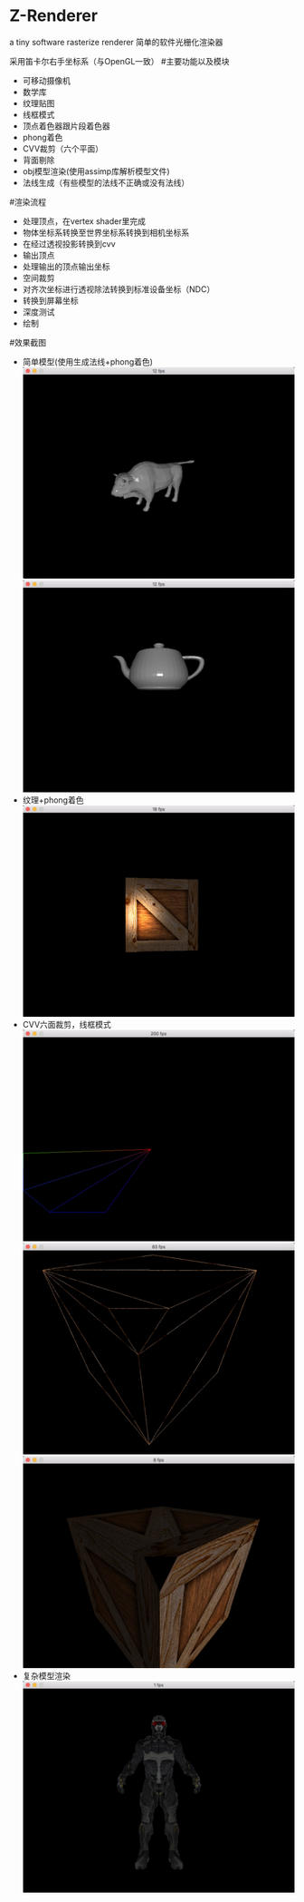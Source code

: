 # Z-Renderer
a tiny software rasterize renderer 
简单的软件光栅化渲染器

采用笛卡尔右手坐标系（与OpenGL一致）
#主要功能以及模块
* 可移动摄像机
* 数学库
* 纹理贴图
* 线框模式
* 顶点着色器跟片段着色器
* phong着色
* CVV裁剪（六个平面）
* 背面剔除
* obj模型渲染(使用assimp库解析模型文件)
* 法线生成（有些模型的法线不正确或没有法线）

#渲染流程
* 处理顶点，在vertex shader里完成
* 物体坐标系转换至世界坐标系转换到相机坐标系
* 在经过透视投影转换到cvv
* 输出顶点
* 处理输出的顶点输出坐标
* 空间裁剪
* 对齐次坐标进行透视除法转换到标准设备坐标（NDC）
* 转换到屏幕坐标
* 深度测试
* 绘制

#效果截图 
 * 简单模型(使用生成法线+phong着色)
   ![](https://github.com/FaithZL/Z-Renderer/blob/master/Z-Renderer/res/pic/cow.jpg)
   ![](https://github.com/FaithZL/Z-Renderer/blob/master/Z-Renderer/res/pic/teapot.jpg)
 * 纹理+phong着色
   ![](https://github.com/FaithZL/Z-Renderer/blob/master/Z-Renderer/res/pic/phong.jpg)
 * CVV六面裁剪，线框模式
    ![](https://github.com/FaithZL/Z-Renderer/blob/master/Z-Renderer/res/pic/cvv3.jpeg)
    ![](https://github.com/FaithZL/Z-Renderer/blob/master/Z-Renderer/res/pic/cvv.jpeg)
    ![](https://github.com/FaithZL/Z-Renderer/blob/master/Z-Renderer/res/pic/cvvFill.jpeg)
 * 复杂模型渲染
   ![](https://github.com/FaithZL/Z-Renderer/blob/master/Z-Renderer/res/pic/model.jpg)

